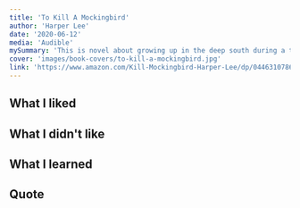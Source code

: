 ```yaml
---
title: 'To Kill A Mockingbird'  
author: 'Harper Lee'  
date: '2020-06-12'  
media: 'Audible'  
mySummary: 'This is novel about growing up in the deep south during a time of stark racial inequality. This book is both serious, humorous, and above all classic.'
cover: 'images/book-covers/to-kill-a-mockingbird.jpg'  
link: 'https://www.amazon.com/Kill-Mockingbird-Harper-Lee/dp/0446310786'  
---
```


## What I liked

## What I didn't like

## What I learned

## Quote


